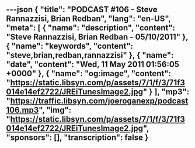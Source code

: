 ---json
{
  "title": "PODCAST #106 - Steve Rannazzisi, Brian Redban",
  "lang": "en-US",
  "meta": [
    {
      "name": "description",
      "content": "Steve Rannazzisi, Brian Redban - 05/10/2011"
    },
    {
      "name": "keywords",
      "content": "steve,brian,redban,rannazzisi"
    },
    {
      "name": "date",
      "content": "Wed, 11 May 2011 01:56:05 +0000"
    },
    {
      "name": "og:image",
      "content": "https://static.libsyn.com/p/assets/7/1/f/3/71f3014e14ef2722/JREiTunesImage2.jpg"
    }
  ],
  "mp3": "https://traffic.libsyn.com/joeroganexp/podcast106.mp3",
  "img": "https://static.libsyn.com/p/assets/7/1/f/3/71f3014e14ef2722/JREiTunesImage2.jpg",
  "sponsors": [],
  "transcription": false
}
---
<episode-header />

<timemark seconds="0" />

<transcribe-call-to-action />

<episode-footer />